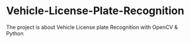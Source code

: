 # Vehicle-License-Plate-Recognition
The project is about Vehicle License plate Recognition with OpenCV &amp; Python
